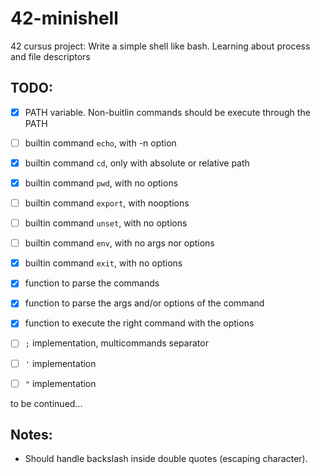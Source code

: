# 42-minishell

42 cursus project: Write a simple shell like bash. Learning about process and file descriptors

## TODO:

- [x] PATH variable. Non-buitlin commands should be execute through the PATH

- [ ] builtin command `echo`, with -n option
- [x] builtin command `cd`, only with absolute or relative path
- [x] builtin command `pwd`, with no options
- [ ] builtin command `export`, with nooptions
- [ ] builtin command `unset`, with no options
- [ ] builtin command `env`, with no args nor options
- [x] builtin command `exit`, with no options

- [x] function to parse the commands
- [x] function to parse the args and/or options of the command
- [x] function to execute the right command with the options

- [ ] `;` implementation, multicommands separator
- [ ] `'` implementation
- [ ] `"` implementation

to be continued...

## Notes:

- Should handle backslash inside double quotes (escaping character).
